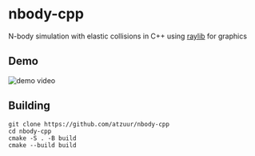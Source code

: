 # nbody-cpp
N-body simulation with elastic collisions in C++ using [raylib](https://raylib.com) for graphics
## Demo
![demo video](img/demo.gif)

## Building
```
git clone https://github.com/atzuur/nbody-cpp
cd nbody-cpp
cmake -S . -B build
cmake --build build
```
